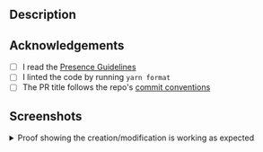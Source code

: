 ## Description 
<!-- A clear and detailed description of the changes, referencing issues if applicable -->

## Acknowledgements
- [ ] I read the [Presence Guidelines](https://github.com/PreMiD/Presences/blob/main/.github/CONTRIBUTING.md)
- [ ] I linted the code by running `yarn format`
- [ ] The PR title follows the repo's [commit conventions](https://github.com/PreMiD/Presences/blob/main/.github/COMMIT_CONVENTION.md)

## Screenshots
<details>
<summary> Proof showing the creation/modification is working as expected </summary>
<!-- 
    Screenshots of the presence settings (if applicable) and at least TWO screenshots of the presence displaying correctly
    Including these screenshots will assist the reviewing processes thus speeding up the process of the pull request being merged
-->



</details>